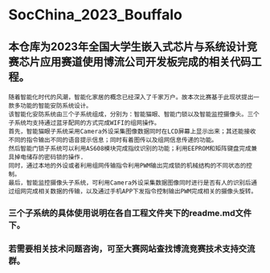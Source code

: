 # SocChina_2023_Bouffalo

## 本仓库为2023年全国大学生嵌入式芯片与系统设计竞赛芯片应用赛道使用博流公司开发板完成的相关代码工程。
```
随着智能化时代的风潮，智能化家居的概念已经深入了千家万户。故本次比赛基于此现状提出一款多功能的智能安防系统设计。
该智能化安防系统由三个子系统组成，分别为：智能猫眼、智能门锁以及智能监控摄像头。三个子系统均支持通过蓝牙配网的方式完成WIFI的组网操作。
首先，智能猫眼子系统采用Camera外设采集图像数据同时在LCD屏幕上显示出来；其还能接收不同的指令输出不同的语音提示信息；同时有着图传以及组网信息传递的功能。
然后智能门锁子系统可以利用AS608模块完成指纹识别的功能；利用EEPROM和矩阵键盘完成兼具掉电储存的密码锁的操作.
同时，通过本地的外设或者利用组网传输指令利用PWM输出完成锁的机械结构的不同状态的控制。
最后，智能监控摄像头子系统，可利用Camera外设采集数据图像同时进行是否有人的识别后通过组网完成相关数据的传输，以及通过手机APP下发指令控制输出PWM完成相关的摄像头旋转。
```
### 三个子系统的具体使用说明在各自工程文件夹下的readme.md文件下。

### 若需要相关技术问题咨询，可至大赛网站查找博流竞赛技术支持交流群。
